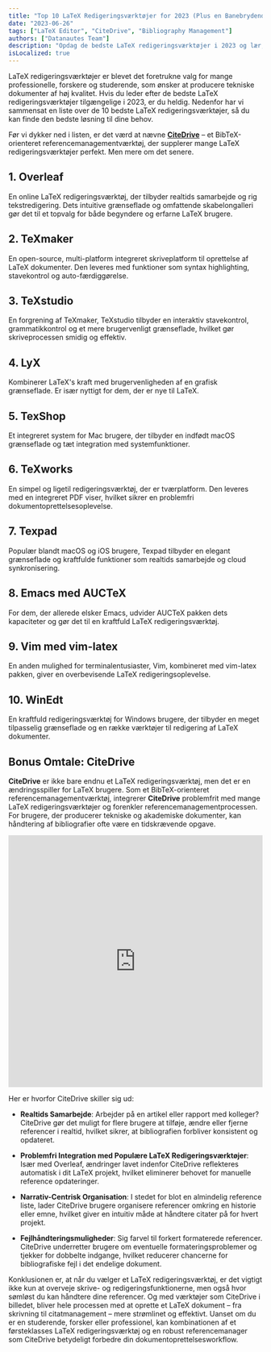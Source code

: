 ```yaml
---
title: "Top 10 LaTeX Redigeringsværktøjer for 2023 (Plus en Banebrydende Reference Manager)"
date: "2023-06-26"
tags: ["LaTeX Editor", "CiteDrive", "Bibliography Management"]
authors: ["Datanautes Team"]
description: "Opdag de bedste LaTeX redigeringsværktøjer i 2023 og lær, hvordan integrationen af referencemanagementværktøjer som CiteDrive kan forbedre din dokumentoprettelsesproces."
isLocalized: true
---
```


LaTeX redigeringsværktøjer er blevet det foretrukne valg for mange professionelle, forskere og studerende, som ønsker at producere tekniske dokumenter af høj kvalitet. Hvis du leder efter de bedste LaTeX redigeringsværktøjer tilgængelige i 2023, er du heldig. Nedenfor har vi sammensat en liste over de 10 bedste LaTeX redigeringsværktøjer, så du kan finde den bedste løsning til dine behov.

Før vi dykker ned i listen, er det værd at nævne **[CiteDrive](https://www.citedrive.com/)** – et BibTeX-orienteret referencemanagementværktøj, der supplerer mange LaTeX redigeringsværktøjer perfekt. Men mere om det senere.

## 1. Overleaf

En online LaTeX redigeringsværktøj, der tilbyder realtids samarbejde og rig tekstredigering. Dets intuitive grænseflade og omfattende skabelongalleri gør det til et topvalg for både begyndere og erfarne LaTeX brugere.

## 2. TeXmaker

En open-source, multi-platform integreret skriveplatform til oprettelse af LaTeX dokumenter. Den leveres med funktioner som syntax highlighting, stavekontrol og auto-færdiggørelse.

## 3. TeXstudio

En forgrening af TeXmaker, TeXstudio tilbyder en interaktiv stavekontrol, grammatikkontrol og et mere brugervenligt grænseflade, hvilket gør skriveprocessen smidig og effektiv.

## 4. LyX

Kombinerer LaTeX's kraft med brugervenligheden af en grafisk grænseflade. Er især nyttigt for dem, der er nye til LaTeX.

## 5. TexShop

Et integreret system for Mac brugere, der tilbyder en indfødt macOS grænseflade og tæt integration med systemfunktioner.

## 6. TeXworks

En simpel og ligetil redigeringsværktøj, der er tværplatform. Den leveres med en integreret PDF viser, hvilket sikrer en problemfri dokumentoprettelsesoplevelse.

## 7. Texpad

Populær blandt macOS og iOS brugere, Texpad tilbyder en elegant grænseflade og kraftfulde funktioner som realtids samarbejde og cloud synkronisering.

## 8. Emacs med AUCTeX

For dem, der allerede elsker Emacs, udvider AUCTeX pakken dets kapaciteter og gør det til en kraftfuld LaTeX redigeringsværktøj.

## 9. Vim med vim-latex

En anden mulighed for terminalentusiaster, Vim, kombineret med vim-latex pakken, giver en overbevisende LaTeX redigeringsoplevelse.

## 10. WinEdt

En kraftfuld redigeringsværktøj for Windows brugere, der tilbyder en meget tilpasselig grænseflade og en række værktøjer til redigering af LaTeX dokumenter.

## Bonus Omtale: CiteDrive

**CiteDrive** er ikke bare endnu et LaTeX redigeringsværktøj, men det er en ændringsspiller for LaTeX brugere. Som et BibTeX-orienteret referencemanagementværktøj, integrerer **CiteDrive** problemfrit med mange LaTeX redigeringsværktøjer og forenkler referencemanagementprocessen. For brugere, der producerer tekniske og akademiske dokumenter, kan håndtering af bibliografier ofte være en tidskrævende opgave. 

<iframe width="100%" height="500" src="https://www.youtube.com/embed/bHD94qM0vyg?si=UPPfnUF9kpY3PnYN" title="YouTube video player" frameborder="0" allow="accelerometer; autoplay; clipboard-write; encrypted-media; gyroscope; picture-in-picture; web-share" allowfullscreen></iframe>

Her er hvorfor CiteDrive skiller sig ud:

- **Realtids Samarbejde**: Arbejder på en artikel eller rapport med kolleger? CiteDrive gør det muligt for flere brugere at tilføje, ændre eller fjerne referencer i realtid, hvilket sikrer, at bibliografien forbliver konsistent og opdateret.

- **Problemfri Integration med Populære LaTeX Redigeringsværktøjer**: Især med Overleaf, ændringer lavet indenfor CiteDrive reflekteres automatisk i dit LaTeX projekt, hvilket eliminerer behovet for manuelle reference opdateringer.

- **Narrativ-Centrisk Organisation**: I stedet for blot en almindelig reference liste, lader CiteDrive brugere organisere referencer omkring en historie eller emne, hvilket giver en intuitiv måde at håndtere citater på for hvert projekt.

- **Fejlhåndteringsmuligheder**: Sig farvel til forkert formaterede referencer. CiteDrive underretter brugere om eventuelle formateringsproblemer og tjekker for dobbelte indgange, hvilket reducerer chancerne for bibliografiske fejl i det endelige dokument.

Konklusionen er, at når du vælger et LaTeX redigeringsværktøj, er det vigtigt ikke kun at overveje skrive- og redigeringsfunktionerne, men også hvor sømløst du kan håndtere dine referencer. Og med værktøjer som CiteDrive i billedet, bliver hele processen med at oprette et LaTeX dokument – fra skrivning til citatmanagement – mere strømlinet og effektivt. Uanset om du er en studerende, forsker eller professionel, kan kombinationen af et førsteklasses LaTeX redigeringsværktøj og en robust referencemanager som CiteDrive betydeligt forbedre din dokumentoprettelsesworkflow.
